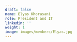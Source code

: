 ```yaml
---
draft: false
name: Elyas Khorasani
role: President and IT
linkedin: ''
weight: 1
image: images/members/Elyas.jpg
---
```


